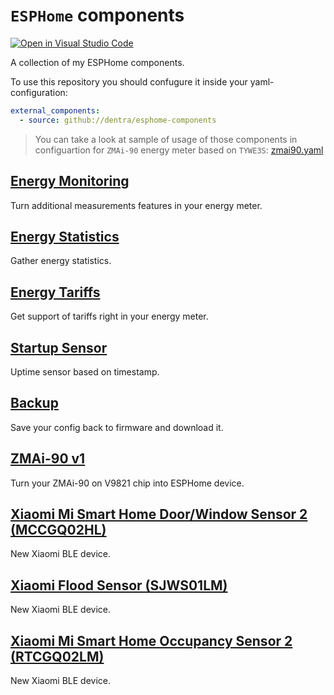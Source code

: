 # `ESPHome` components

[![Open in Visual Studio Code](https://open.vscode.dev/badges/open-in-vscode.svg)](https://open.vscode.dev/dentra/esphome-components)

A collection of my ESPHome components.

To use this repository you should confugure it inside your yaml-configuration:
```yaml
external_components:
  - source: github://dentra/esphome-components
```

> You can take a look at sample of usage of those components in configuartion for `ZMAi-90` energy meter based on `TYWE3S`: [zmai90.yaml](zmai90.yaml)

## [Energy Monitoring](components/energy_monitoring/)
Turn additional measurements features in your energy meter.

## [Energy Statistics](components/energy_statistics/)
Gather energy statistics.

## [Energy Tariffs](components/energy_tariffs/)
Get support of tariffs right in your energy meter.

## [Startup Sensor](components/startup/)
Uptime sensor based on timestamp.

## [Backup](components/backup/)
Save your config back to firmware and download it.

## [ZMAi-90 v1](components/zmai90v1/)
Turn your ZMAi-90 on V9821 chip into ESPHome device.

## [Xiaomi Mi Smart Home Door/Window Sensor 2 (MCCGQ02HL)](components/miot_mccgq02hl/)
New Xiaomi BLE device.

## [Xiaomi Flood Sensor (SJWS01LM)](components/miot_sjws01lm/)
New Xiaomi BLE device.

## [Xiaomi Mi Smart Home Occupancy Sensor 2 (RTCGQ02LM)](components/miot_rtcgq02lm/)
New Xiaomi BLE device.
